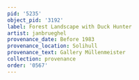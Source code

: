 ```yaml
---
pid: '5235'
object_pid: '3192'
label: Forest Landscape with Duck Hunter
artist: janbrueghel
provenance_date: Before 1983
provenance_location: Solihull
provenance_text: Gallery Müllenmeister
collection: provenance
order: '0567'
---
```

